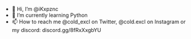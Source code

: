 - 👋 Hi, I’m @iKxpznc
- 🌱 I’m currently learning Python
- 📫 How to reach me @cold_excl on Twitter, @cold.excl on Instagram or my discord: discord.gg/8fRxXxgbYU

<!---
iKxpznc/iKxpznc is a ✨ special ✨ repository because its `README.md` (this file) appears on your GitHub profile.
You can click the Preview link to take a look at your changes.
--->
